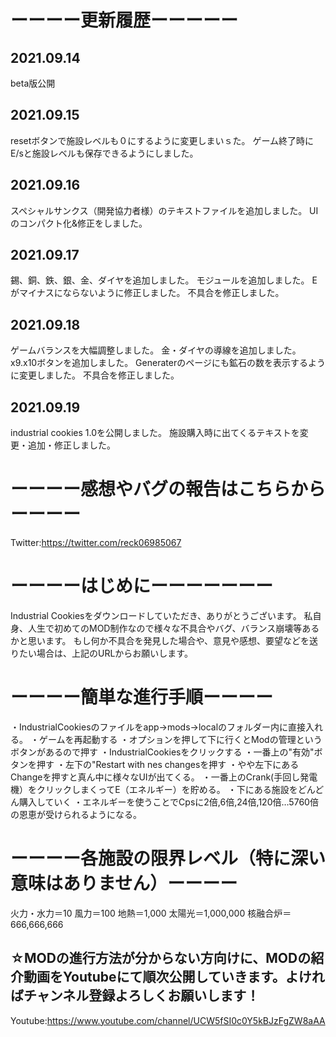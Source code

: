 # ーーーー更新履歴ーーーーー
## 2021.09.14
beta版公開

## 2021.09.15 
resetボタンで施設レベルも０にするように変更しまいｓた。
ゲーム終了時にE/sと施設レベルも保存できるようにしました。

## 2021.09.16 
スペシャルサンクス（開発協力者様）のテキストファイルを追加しました。
UIのコンパクト化&修正をしました。

## 2021.09.17 
錫、銅、鉄、銀、金、ダイヤを追加しました。
モジュールを追加しました。
Eがマイナスにならないように修正しました。
不具合を修正しました。

## 2021.09.18 
ゲームバランスを大幅調整しました。
金・ダイヤの導線を追加しました。
x9.x10ボタンを追加しました。
Generaterのページにも鉱石の数を表示するように変更しました。
不具合を修正しました。

## 2021.09.19
industrial cookies 1.0を公開しました。
施設購入時に出てくるテキストを変更・追加・修正しました。

# ーーーー感想やバグの報告はこちらからーーーー
Twitter:https://twitter.com/reck06985067

# ーーーーはじめにーーーーーーー
Industrial Cookiesをダウンロードしていただき、ありがとうございます。
私自身、人生で初めてのMOD制作なので様々な不具合やバグ、バランス崩壊等あるかと思います。
もし何か不具合を発見した場合や、意見や感想、要望などを送りたい場合は、上記のURLからお願いします。

# ーーーー簡単な進行手順ーーーー
・IndustrialCookiesのファイルをapp→mods→localのフォルダー内に直接入れる。
・ゲームを再起動する
・オプションを押して下に行くとModの管理というボタンがあるので押す
・IndustrialCookiesをクリックする
・一番上の"有効"ボタンを押す
・左下の"Restart with nes changesを押す
・やや左下にあるChangeを押すと真ん中に様々なUIが出てくる。
・一番上のCrank(手回し発電機）をクリックしまくってE（エネルギー）を貯める。
・下にある施設をどんどん購入していく
・エネルギーを使うことでCpsに2倍,6倍,24倍,120倍…5760倍の恩恵が受けられるようになる。

# ーーーー各施設の限界レベル（特に深い意味はありません）ーーーー
火力・水力＝10
風力＝100
地熱＝1,000
太陽光＝1,000,000
核融合炉＝666,666,666

## ☆MODの進行方法が分からない方向けに、MODの紹介動画をYoutubeにて順次公開していきます。よければチャンネル登録よろしくお願いします！
Youtube:https://www.youtube.com/channel/UCW5fSI0c0Y5kBJzFgZW8aAA


